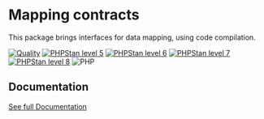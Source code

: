 Mapping contracts
===

This package brings interfaces for data mapping, using code compilation.


[![Quality](https://github.com/php-etl/mapping-contracts/actions/workflows/quality.yaml/badge.svg)](https://github.com/php-etl/mapping-contracts/actions/workflows/quality.yaml)
[![PHPStan level 5](https://github.com/php-etl/mapping-contracts/actions/workflows/phpstan-5.yaml/badge.svg)](https://github.com/php-etl/mapping-contracts/actions/workflows/phpstan-5.yaml)
[![PHPStan level 6](https://github.com/php-etl/mapping-contracts/actions/workflows/phpstan-6.yaml/badge.svg)](https://github.com/php-etl/mapping-contracts/actions/workflows/phpstan-6.yaml)
[![PHPStan level 7](https://github.com/php-etl/mapping-contracts/actions/workflows/phpstan-7.yaml/badge.svg)](https://github.com/php-etl/mapping-contracts/actions/workflows/phpstan-7.yaml)
[![PHPStan level 8](https://github.com/php-etl/mapping-contracts/actions/workflows/phpstan-8.yaml/badge.svg)](https://github.com/php-etl/mapping-contracts/actions/workflows/phpstan-8.yaml)
![PHP](https://img.shields.io/packagist/php-v/php-etl/mapping-contracts)

Documentation
---

[See full Documentation](https://php-etl.github.io/documentation)


